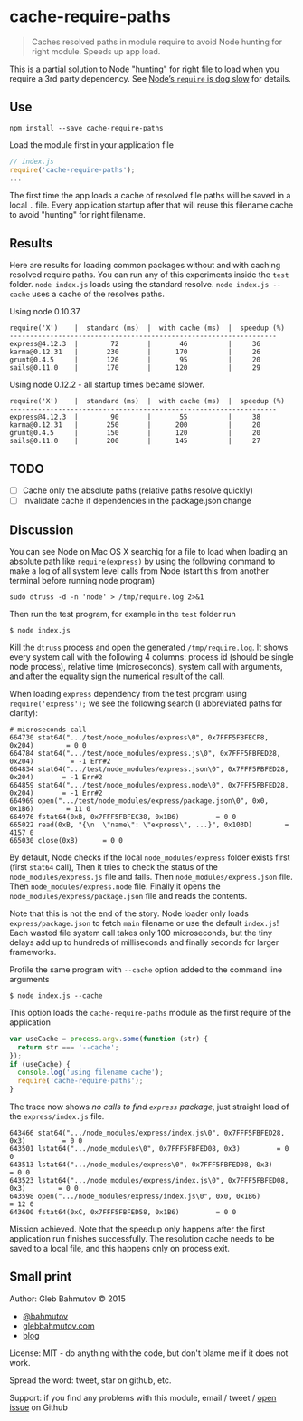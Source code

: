 # cache-require-paths

> Caches resolved paths in module require to avoid Node hunting for right module. Speeds up app load.

This is a partial solution to Node "hunting" for right file to load when you require a 3rd party
dependency. See [Node’s `require` is dog slow](https://kev.inburke.com/kevin/node-require-is-dog-slow/) 
for details.

## Use

    npm install --save cache-require-paths

Load the module first in your application file

```js
// index.js
require('cache-require-paths');
...
```

The first time the app loads a cache of resolved file paths will be saved in a local `.` file.
Every application startup after that will reuse this filename cache to avoid "hunting" for right
filename.

## Results

Here are results for loading common packages without and with caching resolved require paths.
You can run any of this experiments inside the `test` folder. `node index.js` loads
using the standard resolve. `node index.js --cache` uses a cache of the resolves paths.

Using node 0.10.37

    require('X')    |  standard (ms)  |  with cache (ms)  |  speedup (%)
    ------------------------------------------------------------------
    express@4.12.3  |        72       |       46          |     36
    karma@0.12.31   |       230       |      170          |     26
    grunt@0.4.5     |       120       |       95          |     20
    sails@0.11.0    |       170       |      120          |     29

Using node 0.12.2 - all startup times became slower.

    require('X')    |  standard (ms)  |  with cache (ms)  |  speedup (%)
    ------------------------------------------------------------------
    express@4.12.3  |        90       |       55          |     38
    karma@0.12.31   |       250       |      200          |     20
    grunt@0.4.5     |       150       |      120          |     20
    sails@0.11.0    |       200       |      145          |     27

## TODO

- [ ] Cache only the absolute paths (relative paths resolve quickly)
- [ ] Invalidate cache if dependencies in the package.json change

## Discussion

You can see Node on Mac OS X searchig for a file to load when loading an absolute path
like `require(express)` by using the following command to make a log of all system level
calls from Node (start this from another terminal before running node program)

    sudo dtruss -d -n 'node' > /tmp/require.log 2>&1

Then run the test program, for example in the `test` folder run

    $ node index.js

Kill the `dtruss` process and open the generated `/tmp/require.log`. It shows every system call
with the following 4 columns: process id (should be single node process), relative time (microseconds),
system call with arguments, and after the equality sign the numerical result of the call.

When loading `express` dependency from the test program using `require('express');` we see
the following search (I abbreviated paths for clarity):

    # microseconds call
    664730 stat64(".../test/node_modules/express\0", 0x7FFF5FBFECF8, 0x204)        = 0 0
    664784 stat64(".../test/node_modules/express.js\0", 0x7FFF5FBFED28, 0x204)         = -1 Err#2
    664834 stat64(".../test/node_modules/express.json\0", 0x7FFF5FBFED28, 0x204)       = -1 Err#2
    664859 stat64(".../test/node_modules/express.node\0", 0x7FFF5FBFED28, 0x204)       = -1 Err#2
    664969 open(".../test/node_modules/express/package.json\0", 0x0, 0x1B6)        = 11 0
    664976 fstat64(0xB, 0x7FFF5FBFEC38, 0x1B6)         = 0 0
    665022 read(0xB, "{\n  \"name\": \"express\", ...}", 0x103D)        = 4157 0
    665030 close(0xB)      = 0 0

By default, Node checks if the local `node_modules/express` folder exists first (first `stat64` call),
Then it tries to check the status of the `node_modules/express.js` file and fails. 
Then `node_modules/express.json` file. Then `node_modules/express.node` file. Finally it opens
the `node_modules/express/package.json` file and reads the contents. 

Note that this is not the end of the story. Node loader only loads `express/package.json` to fetch
`main` filename or use the default `index.js`! Each wasted file system call takes only 100 microseconds,
but the tiny delays add up to hundreds of milliseconds and finally seconds for larger frameworks.

Profile the same program with `--cache` option added to the command line arguments

    $ node index.js --cache

This option loads the `cache-require-paths` module as the first require of the application

```js
var useCache = process.argv.some(function (str) {
  return str === '--cache';
});
if (useCache) {
  console.log('using filename cache');
  require('cache-require-paths');
}
```

The trace now shows *no calls to find `express` package*, just straight load of the `express/index.js` file.

    643466 stat64(".../node_modules/express/index.js\0", 0x7FFF5FBFED28, 0x3)         = 0 0
    643501 lstat64(".../node_modules\0", 0x7FFF5FBFED08, 0x3)         = 0 0
    643513 lstat64(".../node_modules/express\0", 0x7FFF5FBFED08, 0x3)         = 0 0
    643523 lstat64(".../node_modules/express/index.js\0", 0x7FFF5FBFED08, 0x3)        = 0 0
    643598 open(".../node_modules/express/index.js\0", 0x0, 0x1B6)        = 12 0
    643600 fstat64(0xC, 0x7FFF5FBFED58, 0x1B6)         = 0 0

Mission achieved. Note that the speedup only happens after the first application run finishes successfully.
The resolution cache needs to be saved to a local file, and this happens only on process exit.

## Small print

Author: Gleb Bahmutov &copy; 2015

* [@bahmutov](https://twitter.com/bahmutov)
* [glebbahmutov.com](http://glebbahmutov.com)
* [blog](http://glebbahmutov.com/blog)

License: MIT - do anything with the code, but don't blame me if it does not work.

Spread the word: tweet, star on github, etc.

Support: if you find any problems with this module, email / tweet /
[open issue](https://github.com/bahmutov/cache-require-paths/issues) on Github
